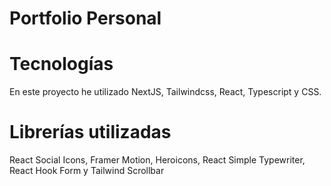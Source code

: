 # Portfolio Personal

# Tecnologías
En este proyecto he utilizado NextJS, Tailwindcss, React, Typescript y CSS.

# Librerías utilizadas
React Social Icons, Framer Motion, Heroicons, React Simple Typewriter, React Hook Form y Tailwind Scrollbar
